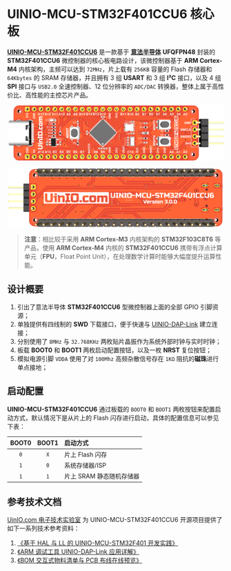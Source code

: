 # UINIO-MCU-STM32F401CCU6 核心板

[**UINIO-MCU-STM32F401CCU6**](https://gitee.com/uinika/UINIO-MCU-STM32F401CCU6) 是一款基于 [**意法半导体**](https://www.st.com/zh/microcontrollers-microprocessors/stm32-32-bit-arm-cortex-mcus.html) **UFQFPN48** 封装的 **STM32F401CCU6** 微控制器的核心板电路设计，该微控制器基于 **ARM Cortex-M4** 内核架构，主频可以达到 `72MHz`，片上载有 `256KB` 容量的 Flash 存储器和 `64Kbytes` 的 SRAM 存储器，并且拥有 3 组 **USART** 和 3 组 **I²C** 接口，以及 4 组 **SPI** 接口与 `USB2.0` 全速控制器、12 位分辨率的 `ADC/DAC` 转换器，整体上属于高性价比、高性能的主控芯片产品。

![](./Images/PCB-3D-1.png)

![](./Images/PCB-3D-2.png)

> **注意**：相比较于采用 **ARM Cortex-M3** 内核架构的 **STM32F103C8T6** 等产品，使用 **ARM Cortex-M4** 内核的 **STM32F401CCU6** 携带有浮点计算单元（**FPU**，Float Point Unit），在处理数学计算时能够大幅度提升运算性能。

## 设计概要

1. 引出了意法半导体 **STM32F401CCU6** 型微控制器上面的全部 GPIO 引脚资源；
2. 单独提供有四线制的 **SWD** 下载接口，便于快速与 [UINIO-DAP-Link](http://uinio.com/Project/UINIO-DAP-Link) 建立连接；
3. 分别使用了 `8MHz` 与 `32.768KHz` 两枚贴片晶振作为系统外部时钟与实时时钟；
4. 板载 **BOOT0** 和 **BOOT1** 两枚启动配置按钮，以及一枚 **NRST** 复位按钮；
5. 模拟电源引脚 `VDDA` 使用了对 `100Mhz` 高频杂散信号存在 `1KΩ` 阻抗的**磁珠**进行单点接地；

## 启动配置

**UINIO-MCU-STM32F401CCU6** 通过板载的 `BOOT0` 和 `BOOT1` 两枚按钮来配置启动方式，默认情况下是从片上的 Flash 闪存进行启动，具体的配置信息可以参见下表：

| BOOT0 | BOOT1 | 启动方式                 |
| :---: | :---: | :----------------------- |
|  `0`  |  `X`  | 片上 Flash 闪存          |
|  `1`  |  `0`  | 系统存储器/ISP           |
|  `1`  |  `1`  | 片上 SRAM 静态随机存储器 |

## 参考技术文档

[UinIO.com 电子技术实验室](http://uinio.com/) 为 UINIO-MCU-STM32F401CCU6 开源项目提供了如下一系列技术参考资料：

1. [《基于 HAL 与 LL 的 UINIO-MCU-STM32F401 开发实践》](http://uinio.com/Embedded/STM32F401/)
2. [《ARM 调试工具 UINIO-DAP-Link 应用详解》](http://uinio.com/Project/UINIO-DAP-Link/)
3. [《BOM 交互式物料清单与 PCB 布线在线预览》](http://uinio.com/archives/BOM/UINIO-MCU-STM32F401CCU6.html)
